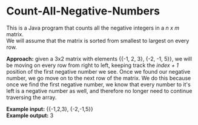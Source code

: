 # Count-All-Negative-Numbers
This is a Java program that counts all the negative integers in a <i>n x m</i> matrix.</br>
We will assume that the matrix is sorted from smallest to largest on every row.<br>

<b>Approach:</b> given a 3x2 matrix with elements {{-1, 2, 3}, {-2, -1, 5}}, we will be moving on every row from right to left, 
keeping track the <i>index + 1</i> position of the first negative number we see. Once we found our negative number, we go move
on to the next row of the matrix. We do this because once we find the first negative number, we know that every number 
to it's left is a negative number as well, and therefore no longer need to continue traversing the array.<br>

<b>Example input:</b> {{-1,2,3}, {-2,-1,5}} <br>
<b>Example output:</b> 3

